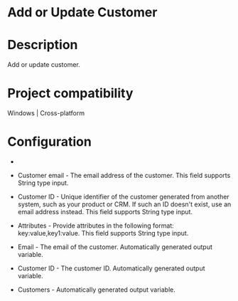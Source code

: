 ﻿# Add or Update Customer

# Description

Add or update customer.

# Project compatibility

Windows | Cross-platform

# Configuration

* 
* Customer email - The email address of the customer. This field supports String type input.
* Customer ID - Unique identifier of the customer generated from another system, such as your product or CRM. If such an ID doesn't exist, use an email address instead. This field supports String type input.
* Attributes - Provide attributes in the following format: key:value,key1:value. This field supports String type input.









* Email - The email of the customer. Automatically generated output variable.
* Customer ID - The customer ID. Automatically generated output variable.
* Customers - Automatically generated output variable.
